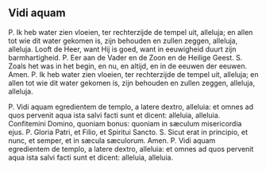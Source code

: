 ## Vidi aquam

P. Ik heb water zien vloeien, ter rechterzijde de tempel uit, alleluja; en allen tot wie dit water gekomen is, zijn behouden en zullen zeggen, alleluja, alleluja. Looft de Heer, want Hij is goed, want in eeuwigheid duurt zijn barmhartig­heid. P. Eer aan de Vader en de Zoon en de Heilige Geest. S. Zoals het was in het begin, en nu, en altijd, en in de eeuwen der eeuwen. Amen. P. Ik heb water zien vloeien, ter rechterzijde de tempel uit, alleluja; en allen tot wie dit water gekomen is, zijn behouden en zullen zeggen, alleluja, alleluja.

P. Vidi aquam egredientem de templo, a latere dextro, alleluia: et omnes ad quos pervenit aqua ista salvi facti sunt et dicent: alleluia, alleluia. Confitemini Domino, quoniam bonus: quoniam in sæculum misericordia ejus. P. Gloria Patri, et Filio, et Spiritui Sancto. S. Sicut erat in principio, et nunc, et semper, et in sæcula sæculorum. Amen. P. Vidi aquam egredientem de templo, a latere dextro, alleluia: et omnes ad quos pervenit aqua ista salvi facti sunt et dicent: alleluia, alleluia.

